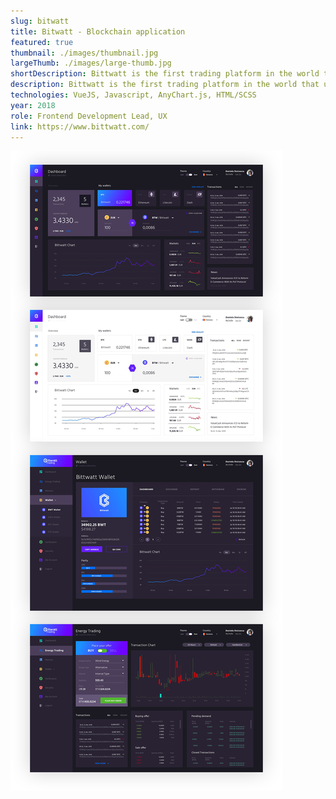 ```yaml
---
slug: bitwatt
title: Bitwatt - Blockchain application
featured: true
thumbnail: ./images/thumbnail.jpg
largeThumb: ./images/large-thumb.jpg
shortDescription: Bittwatt is the first trading platform in the world that uses blockchain technology and allows energy trading.
description: Bittwatt is the first trading platform in the world that uses blockchain technology and allows energy trading. They have approached me to help them develop their dashboard and admin front end development. I've successfully delivered a highly performant and responsive front-end having interchangeable themes between light and dark. The dashboard is heavy in presenting real time information.
technologies: VueJS, Javascript, AnyChart.js, HTML/SCSS
year: 2018
role: Frontend Development Lead, UX
link: https://www.bittwatt.com/
---
```


![Bitwatt](./images/image1.jpg)
